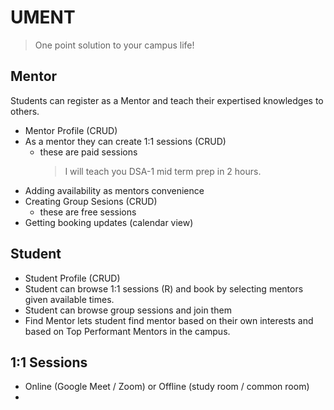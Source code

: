 # UMENT

> One point solution to your campus life!

## Mentor

Students can register as a Mentor and teach their expertised knowledges to others.

- Mentor Profile (CRUD)
- As a mentor they can create 1:1 sessions (CRUD)
  - these are paid sessions
    > I will teach you DSA-1 mid term prep in 2 hours.
- Adding availability as mentors convenience
- Creating Group Sesions (CRUD)
  - these are free sessions
- Getting booking updates (calendar view)

## Student

- Student Profile (CRUD)
- Student can browse 1:1 sessions (R) and book by selecting mentors given available times.
- Student can browse group sessions and join them
- Find Mentor lets student find mentor based on their own interests and based on Top Performant Mentors in the campus.

## 1:1 Sessions

- Online (Google Meet / Zoom) or Offline (study room / common room)
-

